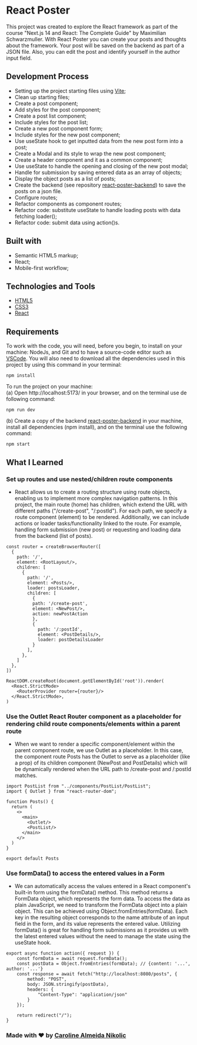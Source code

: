 # React Poster

This project was created to explore the React framework as part of the course "Next.js 14 and React: The Complete Guide" by Maximilian Schwarzmuller. With React Poster you can create your posts and thoughts about the framework. Your post will be saved on the backend as part of a JSON file. Also, you can edit the post and identify yourself in the author input field. 

## Development Process

- Setting up the project starting files using [Vite](https://vitejs.dev/guide/);
- Clean up starting files;
- Create a post component;
- Add styles for the post component;
- Create a post list component; 
- Include styles for the post list;
- Create a new post component form;
- Include styles for the new post component;
- Use useState hook to get inputted data from the new post form into a post;
- Create a Modal and its style to wrap the new post component;
- Create a header component and it as a common component;
- Use useState to handle the opening and closing of the new post modal;
- Handle for submission by saving entered data as an array of objects;
- Display the object posts as a list of posts;
- Create the backend (see repository [react-poster-backend](https://github.com/CarolANikolic/react-poster-backend)) to save the posts on a json file.
- Configure routes;
- Refactor components as component routes;
- Refactor code: substitute useState to handle loading posts with data fetching loader();
- Refactor code: submit data using action()s.

## Built with

- Semantic HTML5 markup;
- React;
- Mobile-first workflow;

## Technologies and Tools

- [HTML5](https://html.com)
- [CSS3](https://www.w3.org/Style/CSS/)
- [React](https://react.dev)

## Requirements

To work with the code, you will need, before you begin, to install on your machine: NodeJs, and Git and to have a source-code editor such as [VSCode](https://code.visualstudio.com).
You will also need to download all the dependencies used in this project by using this command in your terminal:

```
npm install
```

To run the project on your machine:  
(a) Open http://localhost:5173/ in your browser, and on the terminal use de following command:
```
npm run dev 
```

(b) Create a copy of the backend [react-poster-backend](https://github.com/CarolANikolic/react-poster-backend) in your machine, install all dependencies (npm install), and on the terminal use the following command:
```
npm start 
```


## What I Learned

### Set up routes and use nested/children route components

- React allows us to create a routing structure using route objects, enabling us to implement more complex navigation patterns. In this project, the main route (home) has children, which extend the URL with different paths ("/create-post", "/:postId"). For each path, we specify a route component (element) to be rendered. Additionally, we can include actions or loader tasks/functionality linked to the route. For example, handling form submission (new post) or requesting and loading data from the backend (list of posts).

~~~
const router = createBrowserRouter([
  { 
    path: '/', 
    element: <RootLayout/>,
    children: [
      { 
        path: '/', 
        element: <Posts/>,
        loader: postsLoader,
        children: [
          { 
          path: '/create-post', 
          element: <NewPost/>,
          action: newPostAction
          },
          {
            path: '/:postId',
            element: <PostDetails/>,
            loader: postDetailsLoader
          }
        ],
      },
    ]
  },
])

ReactDOM.createRoot(document.getElementById('root')).render(
  <React.StrictMode>
    <RouterProvider router={router}/>
  </React.StrictMode>,
)
~~~

### Use the Outlet React Router component as a placeholder for rendering child route components/elements within a parent route
- When we want to render a specific component/element within the parent component route, we use Outlet as a placeholder. In this case, the component route Posts has the Outlet to serve as a placeholder (like a prop) of its children component (NewPost and PostDetails) which will be dynamically rendered when the URL path to /create-post and /:postId matches. 

~~~
import PostList from "../components/PostList/PostList";
import { Outlet } from "react-router-dom";

function Posts() {
  return (
    <>
      <main>
        <Outlet/>
        <PostList/>
      </main>
    </>
  )
}

export default Posts
~~~

### Use formData() to access the entered values in a Form
- We can automatically access the values entered in a React component's built-in form using the formData() method. This method returns a FormData object, which represents the form data. To access the data as plain JavaScript, we need to transform the FormData object into a plain object. This can be achieved using Object.fromEntries(formData). Each key in the resulting object corresponds to the name attribute of an input field in the form, and its value represents the entered value. Utilizing formData() is great for handling form submissions as it provides us with the latest entered values without the need to manage the state using the useState hook.

~~~
export async function action({ request }) {
    const formData = await request.formData();
    const postData = Object.fromEntries(formData); // {content: '...', author: '...'}
    const response = await fetch("http://localhost:8080/posts", {
        method: "POST",
        body: JSON.stringify(postData),
        headers: {
            "Content-Type": "application/json"
        }
    });

    return redirect("/");
}
~~~

### Made with :heart: by [Caroline Almeida Nikolic](https://www.linkedin.com/in/caroline-nikolic/)